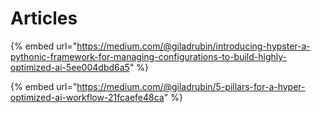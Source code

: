 # Articles

{% embed url="https://medium.com/@giladrubin/introducing-hypster-a-pythonic-framework-for-managing-configurations-to-build-highly-optimized-ai-5ee004dbd6a5" %}

{% embed url="https://medium.com/@giladrubin/5-pillars-for-a-hyper-optimized-ai-workflow-21fcaefe48ca" %}
